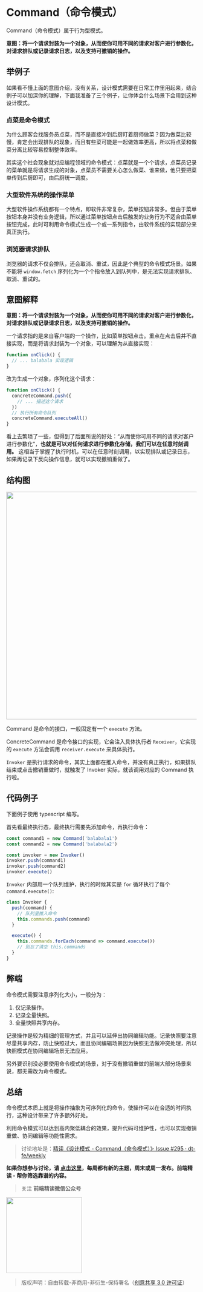 # Command（命令模式）

Command（命令模式）属于行为型模式。

**意图：将一个请求封装为一个对象，从而使你可用不同的请求对客户进行参数化，对请求排队或记录请求日志，以及支持可撤销的操作。**

## 举例子

如果看不懂上面的意图介绍，没有关系，设计模式需要在日常工作里用起来，结合例子可以加深你的理解，下面我准备了三个例子，让你体会什么场景下会用到这种设计模式。

### 点菜是命令模式

为什么顾客会找服务员点菜，而不是直接冲到后厨盯着厨师做菜？因为做菜比较慢，肯定会出现排队的现象，而且有些菜可能是一起做效率更高，所以将点菜和做菜分离比较容易控制整体效率。

其实这个社会现象就对应编程领域的命令模式：点菜就是一个个请求，点菜员记录的菜单就是将请求生成的对象，点菜员不需要关心怎么做菜、谁来做，他只要把菜单传到后厨即可，由后厨统一调度。

### 大型软件系统的操作菜单

大型软件操作系统都有一个特点，即软件非常复杂，菜单按钮非常多。但由于菜单按钮本身并没有业务逻辑，所以通过菜单按钮点击后触发的业务行为不适合由菜单按钮完成，此时可利用命令模式生成一个或一系列指令，由软件系统的实现部分来真正执行。

### 浏览器请求排队

浏览器的请求不仅会排队，还会取消、重试，因此是个典型的命令模式场景。如果不能将 `window.fetch` 序列化为一个个指令放入到队列中，是无法实现请求排队、取消、重试的。

## 意图解释

**意图：将一个请求封装为一个对象，从而使你可用不同的请求对客户进行参数化，对请求排队或记录请求日志，以及支持可撤销的操作。**

一个请求指的是来自客户端的一个操作，比如菜单按钮点击。重点在点击后并不直接实现，而是将请求封装为一个对象，可以理解为从直接实现：

```typescript
function onClick() {
  // ... balabala 实现逻辑
}
```

改为生成一个对象，序列化这个请求：

```typescript
function onClick() {
  concreteCommand.push({
    // ... 描述这个请求
  })
  // 执行所有命令队列
  concreteCommand.executeAll()
}
```

看上去繁琐了一些，但得到了后面所说的好处：“从而使你可用不同的请求对客户进行参数化”，**也就是可以对任何请求进行参数化存储，我们可以在任意时刻调用。** 这相当于掌握了执行时机，可以在任意时刻调用，以实现排队或记录日志，如果再记录下反向操作信息，就可以实现撤销重做了。

## 结构图

<img width=600 src="https://img.alicdn.com/imgextra/i2/O1CN01preTih1iRMuH3oQYY_!!6000000004409-2-tps-1846-620.png">

Command 是命令的接口，一般固定有一个 `execute` 方法。

ConcreteCommand 是命令接口的实现，它会注入具体执行者 `Receiver`，它实现的 `execute` 方法会调用 `receiver.execute` 来具体执行。

`Invoker` 是执行请求的命令，其实上面都在推入命令，并没有真正执行，如果排队结束或点击撤销重做时，就触发了 Invoker 实际，就该调用对应的 Command 执行啦。

## 代码例子

下面例子使用 typescript 编写。

首先看最终执行态，最终执行需要先添加命令，再执行命令：

```typescript
const command1 = new Command('balabala1')
const command2 = new Command('balabala2')

const invoker = new Invoker()
invoker.push(command1)
invoker.push(command2)
invoker.execute()
```

`Invoker` 内部用一个队列维护，执行的时候其实是 `for` 循环执行了每个 `command.execute()`:

```typescript
class Invoker {
  push(command) {
    // 队列里推入命令
    this.commands.push(command)
  }

  execute() {
    this.commands.forEach(command => command.execute())
    // 别忘了清空 this.commands
  }
}
```

## 弊端

命令模式需要注意序列化大小，一般分为：

1. 仅记录操作。
2. 记录全量快照。
3. 全量快照共享内存。

记录操作是较为精细的管理方式，并且可以延伸出协同编辑功能。记录快照要注意尽量共享内存，防止快照过大，而且协同编辑场景因为快照无法做冲突处理，所以快照模式在协同编辑场景无法应用。

另外要识别没必要使用命令模式的场景，对于没有撤销重做的前端大部分场景来说，都无需改为命令模式。

## 总结

命令模式本质上就是将操作抽象为可序列化的命令，使操作可以在合适的时间执行，这种设计带来了许多额外好处。

利用命令模式可以达到高内聚低耦合的效果，提升代码可维护性，也可以实现撤销重做、协同编辑等功能性需求。

> 讨论地址是：[精读《设计模式 - Command（命令模式）》· Issue #295 · dt-fe/weekly](https://github.com/dt-fe/weekly/issues/295)

**如果你想参与讨论，请 [点击这里](https://github.com/dt-fe/weekly)，每周都有新的主题，周末或周一发布。前端精读 - 帮你筛选靠谱的内容。**

> 关注 **前端精读微信公众号**

<img width=200 src="https://img.alicdn.com/tfs/TB165W0MCzqK1RjSZFLXXcn2XXa-258-258.jpg">

> 版权声明：自由转载-非商用-非衍生-保持署名（[创意共享 3.0 许可证](https://creativecommons.org/licenses/by-nc-nd/3.0/deed.zh)）
